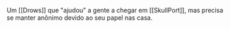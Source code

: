 Um [[Drows]] que "ajudou" a gente a chegar em [[SkullPort]], mas precisa se manter anônimo devido ao seu papel nas casa.